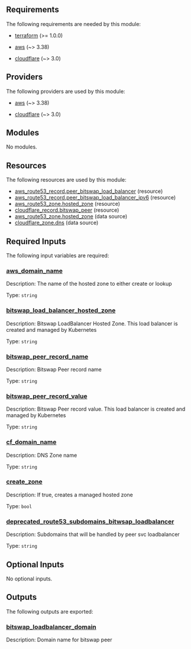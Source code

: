 <!-- BEGIN_TF_DOCS -->
## Requirements

The following requirements are needed by this module:

- <a name="requirement_terraform"></a> [terraform](#requirement\_terraform) (>= 1.0.0)

- <a name="requirement_aws"></a> [aws](#requirement\_aws) (~> 3.38)

- <a name="requirement_cloudflare"></a> [cloudflare](#requirement\_cloudflare) (~> 3.0)

## Providers

The following providers are used by this module:

- <a name="provider_aws"></a> [aws](#provider\_aws) (~> 3.38)

- <a name="provider_cloudflare"></a> [cloudflare](#provider\_cloudflare) (~> 3.0)

## Modules

No modules.

## Resources

The following resources are used by this module:

- [aws_route53_record.peer_bitswap_load_balancer](https://registry.terraform.io/providers/hashicorp/aws/latest/docs/resources/route53_record) (resource)
- [aws_route53_record.peer_bitswap_load_balancer_ipv6](https://registry.terraform.io/providers/hashicorp/aws/latest/docs/resources/route53_record) (resource)
- [aws_route53_zone.hosted_zone](https://registry.terraform.io/providers/hashicorp/aws/latest/docs/resources/route53_zone) (resource)
- [cloudflare_record.bitswap_peer](https://registry.terraform.io/providers/cloudflare/cloudflare/latest/docs/resources/record) (resource)
- [aws_route53_zone.hosted_zone](https://registry.terraform.io/providers/hashicorp/aws/latest/docs/data-sources/route53_zone) (data source)
- [cloudflare_zone.dns](https://registry.terraform.io/providers/cloudflare/cloudflare/latest/docs/data-sources/zone) (data source)

## Required Inputs

The following input variables are required:

### <a name="input_aws_domain_name"></a> [aws\_domain\_name](#input\_aws\_domain\_name)

Description: The name of the hosted zone to either create or lookup

Type: `string`

### <a name="input_bitswap_load_balancer_hosted_zone"></a> [bitswap\_load\_balancer\_hosted\_zone](#input\_bitswap\_load\_balancer\_hosted\_zone)

Description: Bitswap LoadBalancer Hosted Zone. This load balancer is created and managed by Kubernetes

Type: `string`

### <a name="input_bitswap_peer_record_name"></a> [bitswap\_peer\_record\_name](#input\_bitswap\_peer\_record\_name)

Description: Bitswap Peer record name

Type: `string`

### <a name="input_bitswap_peer_record_value"></a> [bitswap\_peer\_record\_value](#input\_bitswap\_peer\_record\_value)

Description: Bitswap Peer record value. This load balancer is created and managed by Kubernetes

Type: `string`

### <a name="input_cf_domain_name"></a> [cf\_domain\_name](#input\_cf\_domain\_name)

Description: DNS Zone name

Type: `string`

### <a name="input_create_zone"></a> [create\_zone](#input\_create\_zone)

Description: If true, creates a managed hosted zone

Type: `bool`

### <a name="input_deprecated_route53_subdomains_bitwsap_loadbalancer"></a> [deprecated\_route53\_subdomains\_bitwsap\_loadbalancer](#input\_deprecated\_route53\_subdomains\_bitwsap\_loadbalancer)

Description: Subdomains that will be handled by peer svc loadbalancer

Type: `string`

## Optional Inputs

No optional inputs.

## Outputs

The following outputs are exported:

### <a name="output_bitswap_loadbalancer_domain"></a> [bitswap\_loadbalancer\_domain](#output\_bitswap\_loadbalancer\_domain)

Description: Domain name for bitswap peer
<!-- END_TF_DOCS -->